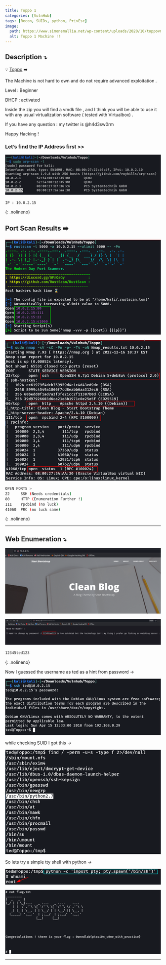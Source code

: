 ```yaml
---
title: Toppo 1
categories: [VulnHub]
tags: [Recon, SUIDs, python, PrivEsc]
image:
  path: https://www.simonemallia.net/wp-content/uploads/2020/10/toppovm.png
  alt: Toppo 1 Machine !!
---
```


## **Description ⤵️**


💡 [Toppo](https://vulnhub.com/entry/toppo-1,245/) ➡️

The Machine is not hard to own and do not require advanced exploitation .

Level : Beginner

DHCP : activated

Inside the zip you will find a vmdk file , and I think you will be able to use it with any usual virtualization software ( tested with Virtualbox) .

If you have any question : my twitter is @h4d3sw0rm

Happy Hacking !



### Let’s find the IP Address first >>

![Untitled](/Vulnhub-Files/img/Toppo/Untitled.png)

```bash
IP : 10.0.2.15
```
{: .nolineno}

## Port Scan Results ➡️

![Untitled](/Vulnhub-Files/img/Toppo/Untitled%201.png)

![Untitled](/Vulnhub-Files/img/Toppo/Untitled%202.png)

```bash
OPEN PORTS >
22     SSH (Needs credentials)
80     HTTP (Enumeration Further !)
111    rpcbind (no luck)
41060  PRC (no luck same)
```
{: .nolineno}

---

## Web Enumeration ⤵️

![Untitled](/Vulnhub-Files/img/Toppo/Untitled%203.png)

![Untitled](/Vulnhub-Files/img/Toppo/Untitled%204.png)

```bash
12345ted123
```
{: .nolineno}

Now I guessed the username as ted as a hint from password →

![Untitled](/Vulnhub-Files/img/Toppo/Untitled%205.png)

while checking SUID I got this →

![Untitled](/Vulnhub-Files/img/Toppo/Untitled%206.png)

So lets try a simple tty shell with python →

![Untitled](/Vulnhub-Files/img/Toppo/Untitled%207.png)

![Untitled](/Vulnhub-Files/img/Toppo/Untitled%208.png)

---
